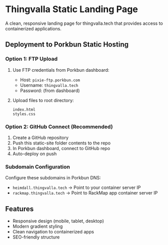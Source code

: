 # Thingvalla Static Landing Page

A clean, responsive landing page for thingvalla.tech that provides access to containerized applications.

## Deployment to Porkbun Static Hosting

### Option 1: FTP Upload
1. Use FTP credentials from Porkbun dashboard:
   - Host: `pixie-ftp.porkbun.com`
   - Username: `thingvalla.tech`
   - Password: (from dashboard)

2. Upload files to root directory:
   ```
   index.html
   styles.css
   ```

### Option 2: GitHub Connect (Recommended)
1. Create a GitHub repository
2. Push this static-site folder contents to the repo
3. In Porkbun dashboard, connect to GitHub repo
4. Auto-deploy on push

### Subdomain Configuration
Configure these subdomains in Porkbun DNS:
- `heimdall.thingvalla.tech` → Point to your container server IP
- `rackmap.thingvalla.tech` → Point to RackMap app container server IP

## Features
- Responsive design (mobile, tablet, desktop)
- Modern gradient styling
- Clean navigation to containerized apps
- SEO-friendly structure